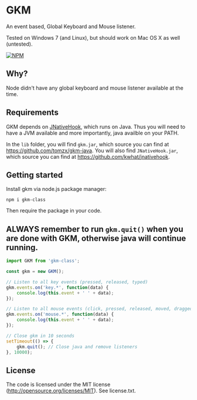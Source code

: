 # GKM
An event based, Global Keyboard and Mouse listener.


Tested on Windows 7 (and Linux), but should work on Mac OS X as well (untested).

[![NPM](https://nodei.co/npm-dl/gkm-class.png)](https://nodei.co/npm/gkm-class/)

## Why?
Node didn't have any global keyboard and mouse listener available at the time.

## Requirements
GKM depends on [JNativeHook](https://github.com/kwhat/jnativehook), which runs on Java. Thus you will need to have a JVM available and more importantly, java availble on your PATH.

In the `lib` folder, you will find `gkm.jar`, which source you can find at https://github.com/tomzx/gkm-java.
You will also find `JNativeHook.jar`, which source you can find at https://github.com/kwhat/jnativehook.

## Getting started
Install gkm via node.js package manager:

    npm i gkm-class

Then require the package in your code.

## **ALWAYS** remember to run `gkm.quit()` when you are done with GKM, otherwise java will continue running.

```javascript
import GKM from 'gkm-class';

const gkm = new GKM();

// Listen to all key events (pressed, released, typed)
gkm.events.on('key.*', function(data) {
    console.log(this.event + ' ' + data);
});

// Listen to all mouse events (click, pressed, released, moved, dragged)
gkm.events.on('mouse.*', function(data) {
	console.log(this.event + ' ' + data);
});

// Close gkm in 10 seconds
setTimeout(() => {
    gkm.quit(); // Close java and remove listeners
}, 10000);
```

## License
The code is licensed under the MIT license (http://opensource.org/licenses/MIT). See license.txt.
